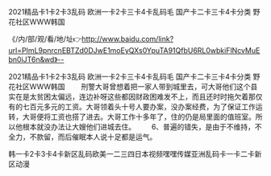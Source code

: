 2021精品卡1卡2卡3乱码
欧洲一卡2卡三卡4卡乱码毛
国产卡二卡三卡4卡分类
野花社区WWW韩国


《/内/部/观/看/地/址👉http://www.baidu.com/link?url=PImL9pnrcnEBTZd0DJwE1moEyQXs0YpuTA91QfbU6RL0wbkiFlNcvMuEbn0iJT6n&wd》--

2021精品卡1卡2卡3乱码
欧洲一卡2卡三卡4卡乱码毛
国产卡二卡三卡4卡分类
野花社区WWW韩国
　　刑警大哥曾想着把一家人带到城里去，可大哥他们这个县实在是太贫困太偏远，连边补呀这些都因财政困难发不上，而且还时时拖欠着那仅有的七百元多元的工资。大哥领着头十号人要办案，没办案经费，为了保证工作运转，大哥便将工资也搭了进去。大哥工作十多年了，住的仍是局里面的值班室。所以他根本就没办法让大嫂他们进城去住。
　　6、普遍的错失，是由于不维持，不全力，不款留，而后催眠本人说十足都是运气。





韩一卡2卡3卡4卡新区乱码欧美一二三四日本视频嘿嘿传媒亚洲乱码卡一卡二卡新区动漫
